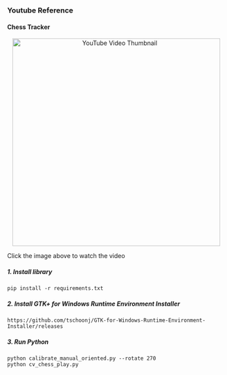 ### Youtube Reference
#### Chess Tracker
<p align="center">
  <a href="https://www.youtube.com/watch?v=SH3efH1fxJg" target="_blank">
    <img src="https://img.youtube.com/vi/SH3efH1fxJg/0.jpg" alt="YouTube Video Thumbnail" width="480" />
  </a>
</p>
Click the image above to watch the video

##### 1. Install library
```
pip install -r requirements.txt
```

##### 2. Install GTK+ for Windows Runtime Environment Installer
```
https://github.com/tschoonj/GTK-for-Windows-Runtime-Environment-Installer/releases
```

##### 3. Run Python
```
python calibrate_manual_oriented.py --rotate 270
python cv_chess_play.py 
```
